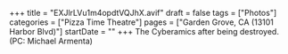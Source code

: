 +++
title = "EXJlrLVu1m4opdtVQJhX.avif"
draft = false
tags = ["Photos"]
categories = ["Pizza Time Theatre"]
pages = ["Garden Grove, CA (13101 Harbor Blvd)"]
startDate = ""
+++
The Cyberamics after being destroyed. (PC: Michael Armenta)

